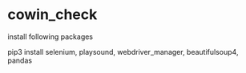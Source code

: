 # cowin_check

install following packages

pip3 install selenium, playsound, webdriver_manager, beautifulsoup4, pandas
